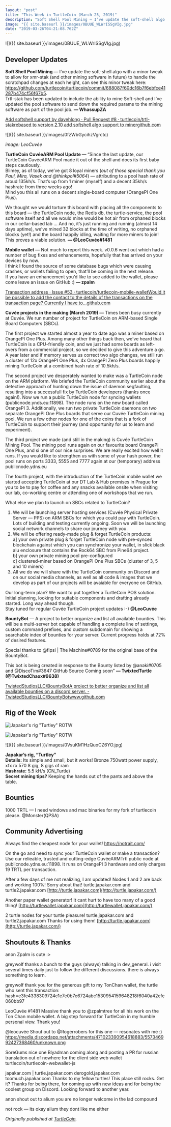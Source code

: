 ```yaml
---
layout: "post"
title: "This Week in TurtleCoin (March 25, 2019)"
description: "Soft Shell Pool Mining — I’ve update the soft-shell algo with a minor tweak to allow for xmr-stak (and other mining software in future) to handle the scratchpad changes at each height, can see this…"
image: "{{ site.baseurl }}/images/0BUUE_WLWrISSgVIg.jpg"
date: "2019-03-26T04:21:08.762Z"
---
```


![]({{ site.baseurl }}/images/0BUUE_WLWrISSgVIg.jpg)

## Developer Updates

**Soft Shell Pool Mining —** I’ve update the soft-shell algo with a minor tweak to allow for xmr-stak (and other mining software in future) to handle the scratchpad changes at each height, can see this minor tweak here: <https://github.com/turtlecoin/turtlecoin/commit/688087f60dc16b7f6ebfce41287b474cf56f67b5>.  
Trtl-stak has been updated to include the ability to mine Soft-shell and I’ve updated the pool software to send down the required params to the mining software as part of the pool job. **— WhassupZA**

[Add softshell support by davehlong · Pull Request #8 · turtlecoin/trtl-stakrebased to version 2.10 add softshell algo support to minergithub.com](https://github.com/turtlecoin/trtl-stak/pull/8)

![]({{ site.baseurl }}/images/0fzWbGycihzVgrctc)

_image: LeoCuvée_

**TurtleCoin CuvéeARM Pool Update —** “Since the last update, our TurtleCoin CuvéeARM Pool made it out of the shell and does its first baby steps cautiously.  
Blimey, as of today, we’ve got 8 loyal miners (_out of those special thank you Paul, Mira, Vasek and @thinkpol#5064_) — attributing to a pool hash rate of aroud 135kh/s. That’s up from 1 miner (myself) and a decent 35kh/s hashrate from three weeks ago!  
Mind you this all runs on a decent single-board computer (OrangePI One Plus).

We thought we would torture this board with placing all the components to this board — the TurtleCoin node, the Redis db, the turtle-service, the pool software itself and all we would mine would be hot air from orphaned blocks in our cellar-based lab … And no, it’s just running and running (almost 14 days uptime), we’ve mined 32 blocks at the time of writing, no orphaned blocks (yet!) and the board happily idling, waiting for more miners to join! This proves a viable solution. **— @LeoCuvée#1481**

**Mobile wallet —** Not much to report this week. v0.0.6 went out which had a number of bug fixes and enhancements, hopefully that has arrived on your devices by now.  
I think I found the source of some database bugs which were causing crashes, or wallets failing to open, that’ll be coming in the next release.  
If you have an enhancement you’d like to see added to the wallet, please come leave an issue on GitHub :) **— zpalm**

[Transaction address · Issue #53 · turtlecoin/turtlecoin-mobile-walletWould it be possible to add the contact to the details of the transactions on the transaction page? Currently I have to…github.com](https://github.com/turtlecoin/turtlecoin-mobile-wallet/issues/53)

**Cuvée projects in the making (March 2019) —** Times been busy currently at Cuvée. We run number of project for TurtleCoin on ARM-based Single Board Computers (SBCs).

The first project we started almost a year to date ago was a miner based on OrangePI One Plus. Among many other things back then, we’ve heard that TurtleCoin is a CPU-friendly coin, and we just had some boards as left-overs from a commercial project, so we decided to give this adventure a go. A year later and if memory serves us correct two algo changes, we still run a cluster of 12x OrangePI One Plus, 4x OrangePI Zero Plus boards happily mining TurtleCoin at a combined hash rate of 10.5kh/s.

The second project we desperately wanted to make was a TurtleCoin node on the ARM platform. We briefed the TurtleCoin community earlier about the detective approach of hunting down the issue of daemon segfaulting, resulting into a successfull fix by TurtleCoin developers (thanks once again!). Now we run a public TurtleCoin node for syncing wallets (publicnode.ynds.eu:11898). The node runs on the new board called OrangePI 3\. Additionally, we run two private TurtleCoin daemons on two separate OrangePI One Plus boards that serve our Cuvée TurtleCoin mining pool. We run a few other nodes for one of the coins that is a fork of TurtleCoin to support their journey (and opportunity for us to learn and experiment).

The third project we made (and still in the making) is Cuvée TurtleCoin Mining Pool. The mining pool runs again on our favourite board OrangePI One Plus, and si one of our nice surprises. We are really excited how well it runs. If you would like to strengthen us with some of your hash power, the pool runs on ports 3333, 5555 and 7777 again at our (temporary) address publicnode.ydns.eu

The fourth project, with the introduction of the TurtleCoin mobile wallet we started accepting TurtleCoin at our DT Lab & Hub premises in Prague for you to be to pay for coffee and any snacks available onsite when visiting our lab, co-working centre or attending one of workshops that we run.

What else we plan to launch on SBCs related to TurtleCoin?

1. We will be launching server hosting services (Cuvée Physical Private Server — PPS) on ARM SBCs for which you could pay with TurtleCoin. Lots of building and testing currently ongoing. Soon we will be launching social network channels to share our journey with you.
2. We will be offering ready-made plug & forget TurtleCoin products:  
   a\] your own private plug & forget TurtleCoin node with pre-synced blockchain against which you can synchronize your wallet, in slick black alu enclosure that contains the Rock64 SBC from Pine64 project.  
   b\] your own private mining pool pre-configured  
   c\] clustered-miner based on OrangePI One Plus SBCs (cluster of 3, 5 and 10 miners)
3. All we do we will share with the TurtleCoin community on Discord and on our social media channels, as well as all code & images that we develop as part of our projects will be avaiable for everyone on GitHub.

Our long-term plan? We want to put together a TurtleCoin POS solution. Initial planning, looking for suitable components and drafting already started. Long way ahead though.  
Stay tuned for regular Cuvée TurtleCoin project updates :-) **@LeoCuvée**

**BountyBot** — A project to better organize and list all available bounties. This will be a multi-server bot capable of handling a complete line of settings, custom command prefixes, and custom subdomain for showing a searchable index of bounties for your server. Current progress holds at 72% of desired features.

Special thanks to @fipsi | The Machine#0789 for the original base of the BountyBot.

This bot is being created in response to the Bounty listed by @anəki#0705 and @DiscoTim#3647 GitHub Source Coming soon” **— TwixtedTurtle (@TwixtedChaox#9638)**

[TwistedStudiosLLC/BountyBotA project to better organize and list all available bounties on a discord server. - TwistedStudiosLLC/BountyBotwww.github.com](https://www.github.com/TwistedStudiosLLC/BountyBot)

## Rig of the Week

![Japakar's rig "Turtley" ROTW](https://miro.medium.com/max/34/0*1xotuAfWWxHxZk61.jpg?q=20)

![Japakar's rig "Turtley" ROTW](https://miro.medium.com/max/1152/0*1xotuAfWWxHxZk61.jpg)

![]({{ site.baseurl }}/images/0VsuKM1HzQuoCZ6YO.jpg)

**Japakar’s rig, “Turtley”**  
**Details:** Its simple and small, but it works! Bronze 750watt power supply, xfx rx 570 8 gig, 8 gigs of ram  
**Hashrate:** 5.5 kH/s (CN_Turtle)  
**Secret mining tips?** Keeping the hands out of the pants and above the table.

## Bounties

1000 TRTL — I need windows and mac binaries for my fork of turtlecoin please. @Monster(QPSA)

## Community Advertising

Always find the cheapest node for your wallet! <https://notrait.com/>

On the go and need to sync your TurtleCoin wallet or make a transaction? Use our relieable, trusted and cutting-edge CuvéeARMTrtl public node at publicnode.ydns.eu:11898\. It runs on OrangePI 3 hardware and only charges 19 TRTL per transaction.

After a few days of me not realizing, I am updated! Nodes 1 and 2 are back and working 100%! Sorry about that! turtle.japakar.com and turtle2.japakar.com [http://turtle.japakar.com](http://turtle.japakar.com/)

Another paper wallet generator! It cant hurt to have too many of a good thing! [http://turtlewallet.japakar.com](http://turtlewallet.japakar.com/)

2 turtle nodes for your turtle pleasure! turtle.japakar.com and turtle2.japakar.com Thanks for using them! [http://turtle.japakar.com](http://turtle.japakar.com/)

## Shoutouts & Thanks

anon Zpalm is cute :>

greywolf thanks a bunch to the guys (always) talking in dev_general. i visit several times daily just to follow the different discussions. there is always something to learn.

greywolf thank you for the generous gift to my TonChan wallet, the turtle who sent this transaction: hash=e3fe4338309724c1e7e0b7e6724abc1530954159648218f6040a42efe060bb97

LeoCuvée #1481 Massive thank you to @zpalmtree for all his work on the Ton Chan mobile wallet. A big step forward for TurtleCoin in my humble personal view. Thank you!

@leocuvée Shout out to @Rogerrobers for this one — resonates with me :) <https://media.discordapp.net/attachments/471023390954618883/557346992427368460/unknown.png>

SoreGums nice one Blyadman coming along and posting a PR for russian translation out of nowhere for the client side web wallet turtlecoin/turtlecoin-webwallet-js

japakar.com | turtle.japakar.com derogold.japakar.com toomuch.japakar.com Thanks to my fellow turtles! This place still rocks. Get it? Thanks for being there, for coming up with new ideas and for being the coolest group on Discord. Looking forward to another year.

anon shout out to alium you are no longer welcome in the lad compound

not rock — its okay alium they dont like me either

_Originally published at_ [_TurtleCoin_](http://blog.turtlecoin.lol/archives/this-week-in-turtlecoin-march-25-2019/)_._
